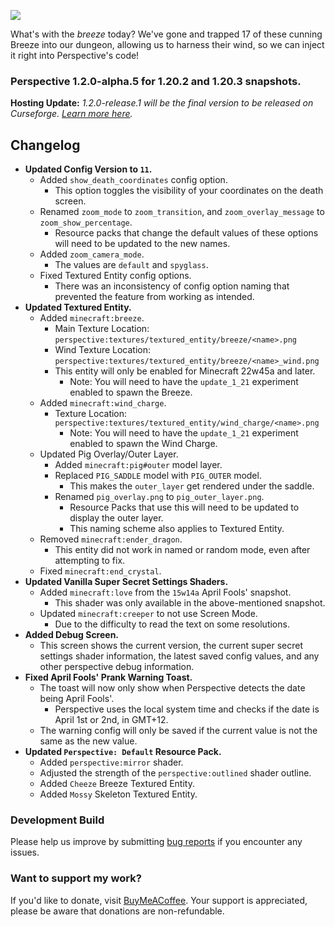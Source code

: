 ![](https://mclegoman.com/images/a/a7/Perspective_Development_Logo.png)

What's with the _breeze_ today? We've gone and trapped 17 of these cunning Breeze into our dungeon, allowing us to harness their wind, so we can inject it right into Perspective's code!  

### Perspective 1.2.0-alpha.5 for 1.20.2 and 1.20.3 snapshots.  
**Hosting Update:** *1.2.0-release.1 will be the final version to be released on Curseforge. [Learn more here](https://mclegoman.com/Perspective/Moving_Away_from_Curseforge).*  
## Changelog  
- **Updated Config Version to `11`.**  
  - Added `show_death_coordinates` config option.  
    - This option toggles the visibility of your coordinates on the death screen.
  - Renamed `zoom_mode` to `zoom_transition`, and `zoom_overlay_message` to `zoom_show_percentage`.
    - Resource packs that change the default values of these options will need to be updated to the new names.
  - Added `zoom_camera_mode`.
    - The values are `default` and `spyglass`.
  - Fixed Textured Entity config options.
    - There was an inconsistency of config option naming that prevented the feature from working as intended.
- **Updated Textured Entity.**  
  - Added `minecraft:breeze`.
    - Main Texture Location: `perspective:textures/textured_entity/breeze/<name>.png`  
    - Wind Texture Location: `perspective:textures/textured_entity/breeze/<name>_wind.png`
    - This entity will only be enabled for Minecraft 22w45a and later.
      - Note: You will need to have the `update_1_21` experiment enabled to spawn the Breeze.
  - Added `minecraft:wind_charge`.
    - Texture Location: `perspective:textures/textured_entity/wind_charge/<name>.png`
      - Note: You will need to have the `update_1_21` experiment enabled to spawn the Wind Charge.
  - Updated Pig Overlay/Outer Layer.
    - Added `minecraft:pig#outer` model layer.
    - Replaced `PIG_SADDLE` model with `PIG_OUTER` model.
      - This makes the `outer_layer` get rendered under the saddle.
    - Renamed `pig_overlay.png` to `pig_outer_layer.png`.
      - Resource Packs that use this will need to be updated to display the outer layer.
      - This naming scheme also applies to Textured Entity.
  - Removed `minecraft:ender_dragon`.
    - This entity did not work in named or random mode, even after attempting to fix.
  - Fixed `minecraft:end_crystal`.
- **Updated Vanilla Super Secret Settings Shaders.**
  - Added `minecraft:love` from the `15w14a` April Fools' snapshot.
    - This shader was only available in the above-mentioned snapshot.
  - Updated `minecraft:creeper` to not use Screen Mode.
    - Due to the difficulty to read the text on some resolutions.
- **Added Debug Screen.**
  - This screen shows the current version, the current super secret settings shader information, the latest saved config values, and any other perspective debug information.
- **Fixed April Fools' Prank Warning Toast.**
  - The toast will now only show when Perspective detects the date being April Fools'.
    - Perspective uses the local system time and checks if the date is April 1st or 2nd, in GMT+12.
  - The warning config will only be saved if the current value is not the same as the new value.
- **Updated `Perspective: Default` Resource Pack.**
  - Added `perspective:mirror` shader.
  - Adjusted the strength of the `perspective:outlined` shader outline.
  - Added `Cheeze` Breeze Textured Entity.
  - Added `Mossy` Skeleton Textured Entity.

### Development Build  
Please help us improve by submitting [bug reports](https://github.com/MCLegoMan/Perspective/issues) if you encounter any issues.  

### Want to support my work?  
If you'd like to donate, visit [BuyMeACoffee](https://www.buymeacoffee.com/mclegoman).
Your support is appreciated, please be aware that donations are non-refundable.